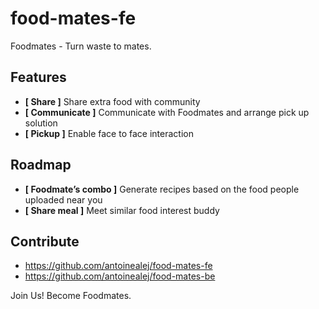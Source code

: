 # food-mates-fe
Foodmates - Turn waste to mates.

## Features
- **[ Share ]** Share extra food with community 
- **[ Communicate ]** Communicate with Foodmates and arrange pick up solution 
- **[ Pickup ]** Enable face to face interaction 

## Roadmap
- **[ Foodmate’s combo ]** Generate recipes based on the food people uploaded near you 
- **[ Share meal ]** Meet similar food interest buddy 

## Contribute 
- https://github.com/antoinealej/food-mates-fe 
- https://github.com/antoinealej/food-mates-be

Join Us! Become Foodmates.